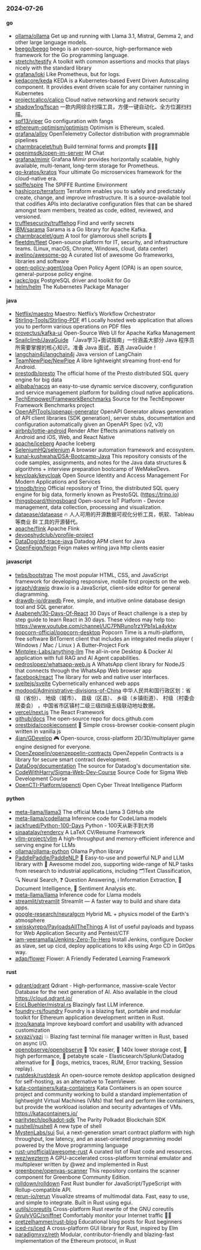 ### 2024-07-26

#### go
* [ollama/ollama](https://github.com/ollama/ollama) Get up and running with Llama 3.1, Mistral, Gemma 2, and other large language models.
* [beego/beego](https://github.com/beego/beego) beego is an open-source, high-performance web framework for the Go programming language.
* [stretchr/testify](https://github.com/stretchr/testify) A toolkit with common assertions and mocks that plays nicely with the standard library
* [grafana/loki](https://github.com/grafana/loki) Like Prometheus, but for logs.
* [kedacore/keda](https://github.com/kedacore/keda) KEDA is a Kubernetes-based Event Driven Autoscaling component. It provides event driven scale for any container running in Kubernetes
* [projectcalico/calico](https://github.com/projectcalico/calico) Cloud native networking and network security
* [shadow1ng/fscan](https://github.com/shadow1ng/fscan) 一款内网综合扫描工具，方便一键自动化、全方位漏扫扫描。
* [spf13/viper](https://github.com/spf13/viper) Go configuration with fangs
* [ethereum-optimism/optimism](https://github.com/ethereum-optimism/optimism) Optimism is Ethereum, scaled.
* [grafana/alloy](https://github.com/grafana/alloy) OpenTelemetry Collector distribution with programmable pipelines
* [charmbracelet/huh](https://github.com/charmbracelet/huh) Build terminal forms and prompts 🤷🏻‍♀️
* [openimsdk/open-im-server](https://github.com/openimsdk/open-im-server) IM Chat
* [grafana/mimir](https://github.com/grafana/mimir) Grafana Mimir provides horizontally scalable, highly available, multi-tenant, long-term storage for Prometheus.
* [go-kratos/kratos](https://github.com/go-kratos/kratos) Your ultimate Go microservices framework for the cloud-native era.
* [spiffe/spire](https://github.com/spiffe/spire) The SPIFFE Runtime Environment
* [hashicorp/terraform](https://github.com/hashicorp/terraform) Terraform enables you to safely and predictably create, change, and improve infrastructure. It is a source-available tool that codifies APIs into declarative configuration files that can be shared amongst team members, treated as code, edited, reviewed, and versioned.
* [trufflesecurity/trufflehog](https://github.com/trufflesecurity/trufflehog) Find and verify secrets
* [IBM/sarama](https://github.com/IBM/sarama) Sarama is a Go library for Apache Kafka.
* [charmbracelet/gum](https://github.com/charmbracelet/gum) A tool for glamorous shell scripts 🎀
* [fleetdm/fleet](https://github.com/fleetdm/fleet) Open-source platform for IT, security, and infrastructure teams. (Linux, macOS, Chrome, Windows, cloud, data center)
* [avelino/awesome-go](https://github.com/avelino/awesome-go) A curated list of awesome Go frameworks, libraries and software
* [open-policy-agent/opa](https://github.com/open-policy-agent/opa) Open Policy Agent (OPA) is an open source, general-purpose policy engine.
* [jackc/pgx](https://github.com/jackc/pgx) PostgreSQL driver and toolkit for Go
* [helm/helm](https://github.com/helm/helm) The Kubernetes Package Manager

#### java
* [Netflix/maestro](https://github.com/Netflix/maestro) Maestro: Netflix’s Workflow Orchestrator
* [Stirling-Tools/Stirling-PDF](https://github.com/Stirling-Tools/Stirling-PDF) #1 Locally hosted web application that allows you to perform various operations on PDF files
* [provectus/kafka-ui](https://github.com/provectus/kafka-ui) Open-Source Web UI for Apache Kafka Management
* [Snailclimb/JavaGuide](https://github.com/Snailclimb/JavaGuide) 「Java学习+面试指南」一份涵盖大部分 Java 程序员所需要掌握的核心知识。准备 Java 面试，首选 JavaGuide！
* [langchain4j/langchain4j](https://github.com/langchain4j/langchain4j) Java version of LangChain
* [TeamNewPipe/NewPipe](https://github.com/TeamNewPipe/NewPipe) A libre lightweight streaming front-end for Android.
* [prestodb/presto](https://github.com/prestodb/presto) The official home of the Presto distributed SQL query engine for big data
* [alibaba/nacos](https://github.com/alibaba/nacos) an easy-to-use dynamic service discovery, configuration and service management platform for building cloud native applications.
* [TechEmpower/FrameworkBenchmarks](https://github.com/TechEmpower/FrameworkBenchmarks) Source for the TechEmpower Framework Benchmarks project
* [OpenAPITools/openapi-generator](https://github.com/OpenAPITools/openapi-generator) OpenAPI Generator allows generation of API client libraries (SDK generation), server stubs, documentation and configuration automatically given an OpenAPI Spec (v2, v3)
* [airbnb/lottie-android](https://github.com/airbnb/lottie-android) Render After Effects animations natively on Android and iOS, Web, and React Native
* [apache/iceberg](https://github.com/apache/iceberg) Apache Iceberg
* [SeleniumHQ/selenium](https://github.com/SeleniumHQ/selenium) A browser automation framework and ecosystem.
* [kunal-kushwaha/DSA-Bootcamp-Java](https://github.com/kunal-kushwaha/DSA-Bootcamp-Java) This repository consists of the code samples, assignments, and notes for the Java data structures & algorithms + interview preparation bootcamp of WeMakeDevs.
* [keycloak/keycloak](https://github.com/keycloak/keycloak) Open Source Identity and Access Management For Modern Applications and Services
* [trinodb/trino](https://github.com/trinodb/trino) Official repository of Trino, the distributed SQL query engine for big data, formerly known as PrestoSQL (https://trino.io)
* [thingsboard/thingsboard](https://github.com/thingsboard/thingsboard) Open-source IoT Platform - Device management, data collection, processing and visualization.
* [dataease/dataease](https://github.com/dataease/dataease) 🔥 人人可用的开源数据可视化分析工具，帆软、Tableau 等商业 BI 工具的开源替代。
* [apache/flink](https://github.com/apache/flink) Apache Flink
* [devopshydclub/vprofile-project](https://github.com/devopshydclub/vprofile-project)
* [DataDog/dd-trace-java](https://github.com/DataDog/dd-trace-java) Datadog APM client for Java
* [OpenFeign/feign](https://github.com/OpenFeign/feign) Feign makes writing java http clients easier

#### javascript
* [twbs/bootstrap](https://github.com/twbs/bootstrap) The most popular HTML, CSS, and JavaScript framework for developing responsive, mobile first projects on the web.
* [jgraph/drawio](https://github.com/jgraph/drawio) draw.io is a JavaScript, client-side editor for general diagramming.
* [drawdb-io/drawdb](https://github.com/drawdb-io/drawdb) Free, simple, and intuitive online database design tool and SQL generator.
* [Asabeneh/30-Days-Of-React](https://github.com/Asabeneh/30-Days-Of-React) 30 Days of React challenge is a step by step guide to learn React in 30 days. These videos may help too: https://www.youtube.com/channel/UC7PNRuno1rzYPb1xLa4yktw
* [popcorn-official/popcorn-desktop](https://github.com/popcorn-official/popcorn-desktop) Popcorn Time is a multi-platform, free software BitTorrent client that includes an integrated media player ( Windows / Mac / Linux ) A Butter-Project Fork
* [Mintplex-Labs/anything-llm](https://github.com/Mintplex-Labs/anything-llm) The all-in-one Desktop & Docker AI application with full RAG and AI Agent capabilities.
* [pedroslopez/whatsapp-web.js](https://github.com/pedroslopez/whatsapp-web.js) A WhatsApp client library for NodeJS that connects through the WhatsApp Web browser app
* [facebook/react](https://github.com/facebook/react) The library for web and native user interfaces.
* [sveltejs/svelte](https://github.com/sveltejs/svelte) Cybernetically enhanced web apps
* [modood/Administrative-divisions-of-China](https://github.com/modood/Administrative-divisions-of-China) 中华人民共和国行政区划：省级（省份）、 地级（城市）、 县级（区县）、 乡级（乡镇街道）、 村级（村委会居委会） ，中国省市区镇村二级三级四级五级联动地址数据。
* [vercel/next.js](https://github.com/vercel/next.js) The React Framework
* [github/docs](https://github.com/github/docs) The open-source repo for docs.github.com
* [orestbida/cookieconsent](https://github.com/orestbida/cookieconsent) 🍪 Simple cross-browser cookie-consent plugin written in vanilla js
* [4ian/GDevelop](https://github.com/4ian/GDevelop) 🎮 Open-source, cross-platform 2D/3D/multiplayer game engine designed for everyone.
* [OpenZeppelin/openzeppelin-contracts](https://github.com/OpenZeppelin/openzeppelin-contracts) OpenZeppelin Contracts is a library for secure smart contract development.
* [DataDog/documentation](https://github.com/DataDog/documentation) The source for Datadog's documentation site.
* [CodeWithHarry/Sigma-Web-Dev-Course](https://github.com/CodeWithHarry/Sigma-Web-Dev-Course) Source Code for Sigma Web Development Course
* [OpenCTI-Platform/opencti](https://github.com/OpenCTI-Platform/opencti) Open Cyber Threat Intelligence Platform

#### python
* [meta-llama/llama3](https://github.com/meta-llama/llama3) The official Meta Llama 3 GitHub site
* [meta-llama/codellama](https://github.com/meta-llama/codellama) Inference code for CodeLlama models
* [jackfrued/Python-100-Days](https://github.com/jackfrued/Python-100-Days) Python - 100天从新手到大师
* [sinaatalay/rendercv](https://github.com/sinaatalay/rendercv) A LaTeX CV/Resume Framework
* [vllm-project/vllm](https://github.com/vllm-project/vllm) A high-throughput and memory-efficient inference and serving engine for LLMs
* [ollama/ollama-python](https://github.com/ollama/ollama-python) Ollama Python library
* [PaddlePaddle/PaddleNLP](https://github.com/PaddlePaddle/PaddleNLP) 👑 Easy-to-use and powerful NLP and LLM library with 🤗 Awesome model zoo, supporting wide-range of NLP tasks from research to industrial applications, including 🗂Text Classification, 🔍 Neural Search, ❓ Question Answering, ℹ️ Information Extraction, 📄 Document Intelligence, 💌 Sentiment Analysis etc.
* [meta-llama/llama](https://github.com/meta-llama/llama) Inference code for Llama models
* [streamlit/streamlit](https://github.com/streamlit/streamlit) Streamlit — A faster way to build and share data apps.
* [google-research/neuralgcm](https://github.com/google-research/neuralgcm) Hybrid ML + physics model of the Earth's atmosphere
* [swisskyrepo/PayloadsAllTheThings](https://github.com/swisskyrepo/PayloadsAllTheThings) A list of useful payloads and bypass for Web Application Security and Pentest/CTF
* [iam-veeramalla/Jenkins-Zero-To-Hero](https://github.com/iam-veeramalla/Jenkins-Zero-To-Hero) Install Jenkins, configure Docker as slave, set up cicd, deploy applications to k8s using Argo CD in GitOps way.
* [adap/flower](https://github.com/adap/flower) Flower: A Friendly Federated Learning Framework

#### rust
* [qdrant/qdrant](https://github.com/qdrant/qdrant) Qdrant - High-performance, massive-scale Vector Database for the next generation of AI. Also available in the cloud https://cloud.qdrant.io/
* [EricLBuehler/mistral.rs](https://github.com/EricLBuehler/mistral.rs) Blazingly fast LLM inference.
* [foundry-rs/foundry](https://github.com/foundry-rs/foundry) Foundry is a blazing fast, portable and modular toolkit for Ethereum application development written in Rust.
* [jtroo/kanata](https://github.com/jtroo/kanata) Improve keyboard comfort and usability with advanced customization
* [sxyazi/yazi](https://github.com/sxyazi/yazi) 💥 Blazing fast terminal file manager written in Rust, based on async I/O.
* [openobserve/openobserve](https://github.com/openobserve/openobserve) 🚀 10x easier, 🚀 140x lower storage cost, 🚀 high performance, 🚀 petabyte scale - Elasticsearch/Splunk/Datadog alternative for 🚀 (logs, metrics, traces, RUM, Error tracking, Session replay).
* [rustdesk/rustdesk](https://github.com/rustdesk/rustdesk) An open-source remote desktop application designed for self-hosting, as an alternative to TeamViewer.
* [kata-containers/kata-containers](https://github.com/kata-containers/kata-containers) Kata Containers is an open source project and community working to build a standard implementation of lightweight Virtual Machines (VMs) that feel and perform like containers, but provide the workload isolation and security advantages of VMs. https://katacontainers.io/
* [paritytech/polkadot-sdk](https://github.com/paritytech/polkadot-sdk) The Parity Polkadot Blockchain SDK
* [nushell/nushell](https://github.com/nushell/nushell) A new type of shell
* [MystenLabs/sui](https://github.com/MystenLabs/sui) Sui, a next-generation smart contract platform with high throughput, low latency, and an asset-oriented programming model powered by the Move programming language
* [rust-unofficial/awesome-rust](https://github.com/rust-unofficial/awesome-rust) A curated list of Rust code and resources.
* [wez/wezterm](https://github.com/wez/wezterm) A GPU-accelerated cross-platform terminal emulator and multiplexer written by @wez and implemented in Rust
* [greenbone/openvas-scanner](https://github.com/greenbone/openvas-scanner) This repository contains the scanner component for Greenbone Community Edition.
* [rolldown/rolldown](https://github.com/rolldown/rolldown) Fast Rust bundler for JavaScript/TypeScript with Rollup-compatible API.
* [rerun-io/rerun](https://github.com/rerun-io/rerun) Visualize streams of multimodal data. Fast, easy to use, and simple to integrate. Built in Rust using egui.
* [uutils/coreutils](https://github.com/uutils/coreutils) Cross-platform Rust rewrite of the GNU coreutils
* [GyulyVGC/sniffnet](https://github.com/GyulyVGC/sniffnet) Comfortably monitor your Internet traffic 🕵️‍♂️
* [pretzelhammer/rust-blog](https://github.com/pretzelhammer/rust-blog) Educational blog posts for Rust beginners
* [iced-rs/iced](https://github.com/iced-rs/iced) A cross-platform GUI library for Rust, inspired by Elm
* [paradigmxyz/reth](https://github.com/paradigmxyz/reth) Modular, contributor-friendly and blazing-fast implementation of the Ethereum protocol, in Rust
